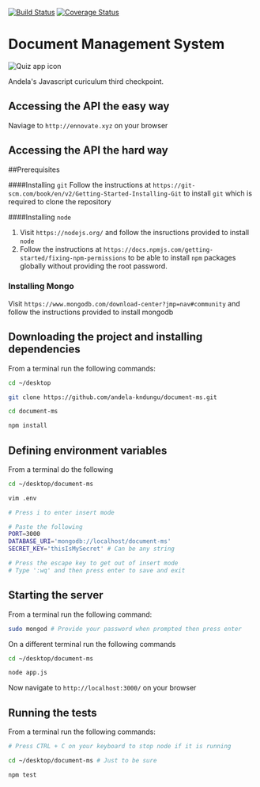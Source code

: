 [![Build Status](https://travis-ci.org/andela-kndungu/document-ms.svg?branch=master)](https://travis-ci.org/andela-kndungu/document-ms)
[![Coverage Status](https://coveralls.io/repos/github/andela-kndungu/document-ms/badge.svg?branch=master)](https://coveralls.io/github/andela-kndungu/document-ms?branch=master)

# Document Management System

![Quiz app icon](https://cloud.githubusercontent.com/assets/17295379/15103681/de0b7cb8-15b6-11e6-8d3e-1ae4500763c9.png)

Andela's Javascript curiculum third checkpoint.

## Accessing the API the easy way
Naviage to `http://ennovate.xyz` on your browser

## Accessing the API the hard way

##Prerequisites

####Installing `git`
Follow the instructions at `https://git-scm.com/book/en/v2/Getting-Started-Installing-Git` to install `git` which is required to clone the repository

####Installing `node`
1. Visit `https://nodejs.org/` and follow the insructions provided to install `node`
2. Follow the instructions at `https://docs.npmjs.com/getting-started/fixing-npm-permissions` to be able to install `npm` packages globally without providing the root password.

### Installing Mongo
Visit `https://www.mongodb.com/download-center?jmp=nav#community` and follow the instructions provided to install mongodb

## Downloading the project and installing dependencies
From a terminal run the following commands:

```bash
cd ~/desktop

git clone https://github.com/andela-kndungu/document-ms.git

cd document-ms

npm install
```

## Defining environment variables
From a terminal do the following

```bash
cd ~/desktop/document-ms

vim .env

# Press i to enter insert mode

# Paste the following
PORT=3000
DATABASE_URI='mongodb://localhost/document-ms'
SECRET_KEY='thisIsMySecret' # Can be any string

# Press the escape key to get out of insert mode
# Type ':wq' and then press enter to save and exit

```

## Starting the server

From a terminal run the following command:
```bash
sudo mongod # Provide your password when prompted then press enter
```
On a different terminal run the following commands

```bash
cd ~/desktop/document-ms

node app.js
```
Now navigate to `http://localhost:3000/` on your browser

## Running the tests
From a terminal run the following commands:

```bash
# Press CTRL + C on your keyboard to stop node if it is running

cd ~/desktop/document-ms # Just to be sure

npm test
```
